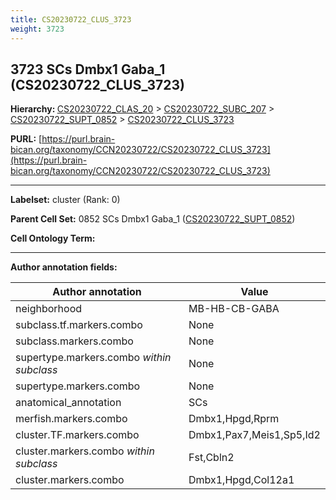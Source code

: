 ```yaml
---
title: CS20230722_CLUS_3723
weight: 3723
---
```

## 3723 SCs Dmbx1 Gaba_1 (CS20230722_CLUS_3723)
<b>Hierarchy: </b>
[CS20230722_CLAS_20](../CS20230722_CLAS_20) >
[CS20230722_SUBC_207](../CS20230722_SUBC_207) >
[CS20230722_SUPT_0852](../CS20230722_SUPT_0852) >
[CS20230722_CLUS_3723](../CS20230722_CLUS_3723)

**PURL:** [https://purl.brain-bican.org/taxonomy/CCN20230722/CS20230722_CLUS_3723](https://purl.brain-bican.org/taxonomy/CCN20230722/CS20230722_CLUS_3723)

---


**Labelset:** cluster (Rank: 0)

**Parent Cell Set:** 0852 SCs Dmbx1 Gaba_1 ([CS20230722_SUPT_0852](../CS20230722_SUPT_0852))



**Cell Ontology Term:** 

[MARKER GENES.]: #


---

[TRANSFERRED ANNOTATIONS.]: #


[AUTHOR ANNOTATION FIELDS.]: #


**Author annotation fields:**

| Author annotation | Value |
|-------------------|-------|
|neighborhood|MB-HB-CB-GABA|
|subclass.tf.markers.combo|None|
|subclass.markers.combo|None|
|supertype.markers.combo _within subclass_|None|
|supertype.markers.combo|None|
|anatomical_annotation|SCs|
|merfish.markers.combo|Dmbx1,Hpgd,Rprm|
|cluster.TF.markers.combo|Dmbx1,Pax7,Meis1,Sp5,Id2|
|cluster.markers.combo _within subclass_|Fst,Cbln2|
|cluster.markers.combo|Dmbx1,Hpgd,Col12a1|
